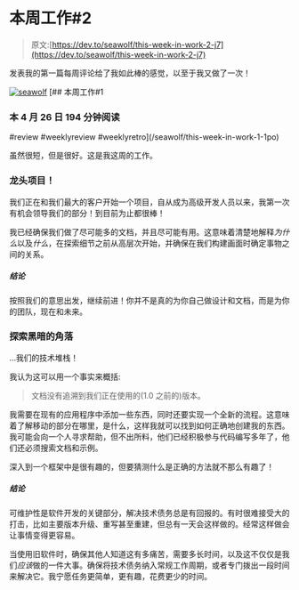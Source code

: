 # 本周工作#2

> 原文:[https://dev.to/seawolf/this-week-in-work-2-j7](https://dev.to/seawolf/this-week-in-work-2-j7)

发表我的第一篇每周评论给了我如此棒的感觉，以至于我又做了一次！

[![seawolf](../Images/1f5833259616f617bd5b8ae6bbcb9838.png)](/seawolf) [## 本周工作#1

### 本 4 月 26 日 194 分钟阅读

#review #weeklyreview #weeklyretro](/seawolf/this-week-in-work-1-1po)

虽然很短，但是很好。这是我这周的工作。

### [](#leading-projects)龙头项目！

我们正在和我们最大的客户开始一个项目，自从成为高级开发人员以来，我第一次有机会领导我们的部分！到目前为止都很棒！

我已经确保我们做了尽可能多的文档，并且尽可能有用。这意味着清楚地解释*为什么*以及*什么*，在探索细节之前从高层次开始，并确保在我们构建画面时确定事物之间的关系。

##### [](#conclusion)结论

按照我们的意思出发，继续前进！你并不是真的为你自己做设计和文档，而是为你的团队，现在和未来。

### [](#exploring-dark-corners)探索黑暗的角落

...我们的技术堆栈！

我认为这可以用一个事实来概括:

> 文档没有追溯到我们正在使用的(1.0 之前的)版本。

我需要在现有的应用程序中添加一些东西，同时还要实现一个全新的流程。这意味着了解移动的部分在哪里，是什么，这样我就可以找到如何正确地创建我的东西。我可能会向一个人寻求帮助，但不出所料，他们已经积极参与代码编写多年了，他们还必须搜索文档和示例。

深入到一个框架中是很有趣的，但要猜测什么是正确的方法就不那么有趣了！

##### [](#conclusion)结论

可维护性是软件开发的关键部分，解决技术债务总是有回报的。有时很难接受大的打击，比如主要版本升级、重写甚至重建，但总有一天会这样做的。经常这样做会让事情变得更容易。

当使用旧软件时，确保其他人知道这有多痛苦，需要多长时间，以及这不仅仅是我们*应该*做的一件大事。确保将技术债务纳入常规工作周期，或者专门拨出一段时间来解决它。我宁愿任务更简单，更有趣，花费更少的时间。
